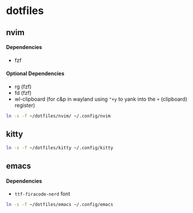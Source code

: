 # dotfiles

## nvim

#### Dependencies

- fzf

#### Optional Dependencies

- rg (fzf)
- fd (fzf)
- wl-clipboard (for c&p in wayland using `"+y` to yank into the `+` (clipboard) register)

```bash
ln -s -f ~/dotfiles/nvim/ ~/.config/nvim
```

## kitty

```bash
ln -s -f ~/dotfiles/kitty ~/.config/kitty
```

## emacs

#### Dependencies

- `ttf-firacode-nerd` font

```bash
ln -s -f ~/dotfiles/emacs ~/.config/emacs
```
